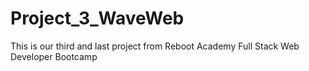 # Project_3_WaveWeb
This is our third and last project from Reboot Academy Full Stack Web Developer Bootcamp
